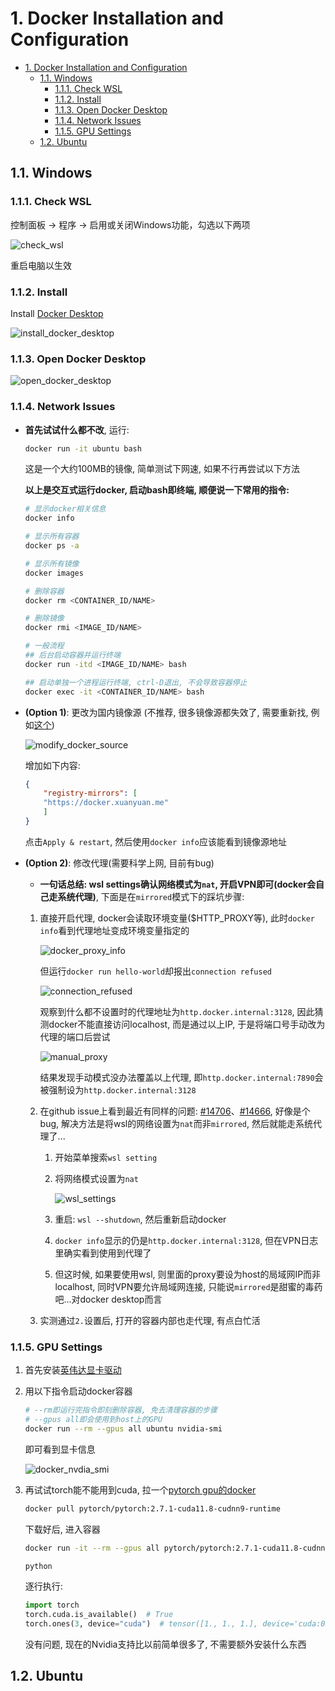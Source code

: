 # 1. Docker Installation and Configuration

- [1. Docker Installation and Configuration](#1-docker-installation-and-configuration)
    - [1.1. Windows](#11-windows)
        - [1.1.1. Check WSL](#111-check-wsl)
        - [1.1.2. Install](#112-install)
        - [1.1.3. Open Docker Desktop](#113-open-docker-desktop)
        - [1.1.4. Network Issues](#114-network-issues)
        - [1.1.5. GPU Settings](#115-gpu-settings)
    - [1.2. Ubuntu](#12-ubuntu)

## 1.1. Windows

### 1.1.1. Check WSL

控制面板 -> 程序 -> 启用或关闭Windows功能，勾选以下两项

![check_wsl](./assets/check_wsl.png)

重启电脑以生效

### 1.1.2. Install 

Install [Docker Desktop](https://www.docker.com/)

![install_docker_desktop](./assets/install_docker_desktop.png)

### 1.1.3. Open Docker Desktop

![open_docker_desktop](./assets/open_docker_desktop.png)

### 1.1.4. Network Issues

- **首先试试什么都不改**, 运行:

    ```bash
    docker run -it ubuntu bash
    ```

    这是一个大约100MB的镜像, 简单测试下网速, 如果不行再尝试以下方法

    **以上是交互式运行docker, 启动bash即终端, 顺便说一下常用的指令:**

    ```bash
    # 显示docker相关信息
    docker info

    # 显示所有容器
    docker ps -a

    # 显示所有镜像
    docker images

    # 删除容器
    docker rm <CONTAINER_ID/NAME>

    # 删除镜像
    docker rmi <IMAGE_ID/NAME>

    # 一般流程
    ## 后台启动容器并运行终端
    docker run -itd <IMAGE_ID/NAME> bash

    ## 启动单独一个进程运行终端, ctrl-D退出, 不会导致容器停止
    docker exec -it <CONTAINER_ID/NAME> bash
    ```

- **(Option 1)**: 更改为国内镜像源 (不推荐, 很多镜像源都失效了, 需要重新找, 例如[这个](https://zhuanlan.zhihu.com/p/24461370776))

    ![modify_docker_source](./assets/modify_docker_source.png)

    增加如下内容: 

    ```json
    {
        "registry-mirrors": [
        "https://docker.xuanyuan.me"
        ]
    }
    ```

    点击`Apply & restart`, 然后使用`docker info`应该能看到镜像源地址

- **(Option 2)**: 修改代理(需要科学上网, 目前有bug)

    - **一句话总结: wsl settings确认网络模式为`nat`, 开启VPN即可(docker会自己走系统代理)**, 下面是在`mirrored`模式下的踩坑步骤:

    1. 直接开启代理, docker会读取环境变量($HTTP_PROXY等), 此时`docker info`看到代理地址变成环境变量指定的

        ![docker_proxy_info](./assets/docker_proxy_info.png)

        但运行`docker run hello-world`却报出`connection refused`

        ![connection_refused](./assets/connection_refused.png)

        观察到什么都不设置时的代理地址为`http.docker.internal:3128`, 因此猜测docker不能直接访问localhost, 而是通过以上IP, 于是将端口号手动改为代理的端口后尝试

        ![manual_proxy](./assets/manual_proxy.png)

        结果发现手动模式没办法覆盖以上代理, 即`http.docker.internal:7890`会被强制设为`http.docker.internal:3128`

    2. 在github issue上看到最近有同样的问题: [#14706](https://github.com/docker/for-win/issues/14706)、[#14666](https://github.com/docker/for-win/issues/14666), 好像是个bug, 解决方法是将wsl的网络设置为`nat`而非`mirrored`, 然后就能走系统代理了...

        1. 开始菜单搜索`wsl setting`

        2. 将网络模式设置为`nat`

            ![wsl_settings](./assets/wsl_settings.png)

        3. 重启: `wsl --shutdown`, 然后重新启动docker

        4. `docker info`显示的仍是`http.docker.internal:3128`, 但在VPN日志里确实看到使用到代理了

        5. 但这时候, 如果要使用wsl, 则里面的proxy要设为host的局域网IP而非localhost, 同时VPN要允许局域网连接, 只能说`mirrored`是甜蜜的毒药吧...对docker desktop而言

    3. 实测通过`2.`设置后, 打开的容器内部也走代理, 有点白忙活

### 1.1.5. GPU Settings

1.  首先安装[英伟达显卡驱动](https://www.nvidia.com/en-us/drivers/)

2.  用以下指令启动docker容器

    ```bash
    # --rm即运行完指令即刻删除容器, 免去清理容器的步骤
    # --gpus all即会使用到host上的GPU
    docker run --rm --gpus all ubuntu nvidia-smi
    ```

    即可看到显卡信息

    ![docker_nvdia_smi](./assets/docker_nvdia_smi.png)

3. 再试试torch能不能用到cuda, 拉一个[pytorch gpu的docker](https://hub.docker.com/r/pytorch/pytorch/tags?name=cuda)

    ```bash
    docker pull pytorch/pytorch:2.7.1-cuda11.8-cudnn9-runtime
    ```

    下载好后, 进入容器

    ```bash
    docker run -it --rm --gpus all pytorch/pytorch:2.7.1-cuda11.8-cudnn9-runtime bash

    python
    ```

    逐行执行:

    ```python
    import torch
    torch.cuda.is_available()  # True
    torch.ones(3, device="cuda")  # tensor([1., 1., 1.], device='cuda:0')
    ```

    没有问题, 现在的Nvidia支持比以前简单很多了, 不需要额外安装什么东西


## 1.2. Ubuntu

